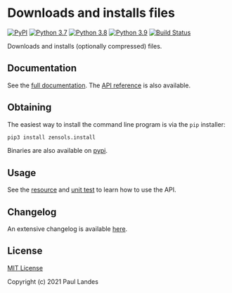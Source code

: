 # Downloads and installs files

[![PyPI][pypi-badge]][pypi-link]
[![Python 3.7][python37-badge]][python37-link]
[![Python 3.8][python38-badge]][python38-link]
[![Python 3.9][python39-badge]][python39-link]
[![Build Status][build-badge]][build-link]

Downloads and installs (optionally compressed) files.


## Documentation

See the [full documentation](https://plandes.github.io/install/index.html).
The [API reference](https://plandes.github.io/install/api.html) is also
available.


## Obtaining

The easiest way to install the command line program is via the `pip` installer:
```bash
pip3 install zensols.install
```

Binaries are also available on [pypi].


## Usage

See the [resource](test-resources/test.conf) and [unit
test](test/python/test_install.py) to learn how to use the API.


## Changelog

An extensive changelog is available [here](CHANGELOG.md).


## License

[MIT License](LICENSE.md)

Copyright (c) 2021 Paul Landes


<!-- links -->
[pypi]: https://pypi.org/project/zensols.install/
[pypi-link]: https://pypi.python.org/pypi/zensols.install
[pypi-badge]: https://img.shields.io/pypi/v/zensols.install.svg
[python37-badge]: https://img.shields.io/badge/python-3.7-blue.svg
[python37-link]: https://www.python.org/downloads/release/python-370
[python38-badge]: https://img.shields.io/badge/python-3.8-blue.svg
[python38-link]: https://www.python.org/downloads/release/python-380
[python39-badge]: https://img.shields.io/badge/python-3.9-blue.svg
[python39-link]: https://www.python.org/downloads/release/python-390
[build-badge]: https://github.com/plandes/install/workflows/CI/badge.svg
[build-link]: https://github.com/plandes/install/actions
